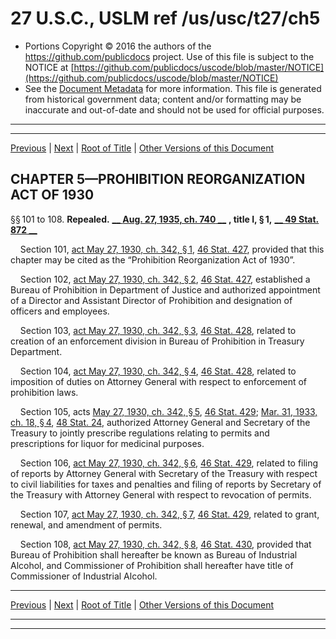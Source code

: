 ---
---

# 27 U.S.C., USLM ref /us/usc/t27/ch5

* Portions Copyright © 2016 the authors of the https://github.com/publicdocs project.
  Use of this file is subject to the NOTICE at [https://github.com/publicdocs/uscode/blob/master/NOTICE](https://github.com/publicdocs/uscode/blob/master/NOTICE)
* See the [Document Metadata](././../../../..//README.md) for more information.
  This file is generated from historical government data; content and/or formatting may be inaccurate and out-of-date and should not be used for official purposes.

----------
----------

[Previous](./../../../..//us/usc/t27/ch4/m__us_usc_t27_ch4.md) | [Next](./../../../..//us/usc/t27/ch6/m__us_usc_t27_ch6.md) | [Root of Title](./../../../../) | [Other Versions of this Document](https://publicdocs.github.io/go/links?ns=uslm&ref=%2Fus%2Fusc%2Ft27%2Fch5)

## CHAPTER 5—PROHIBITION REORGANIZATION ACT OF 1930

§§ 101 to 108. __Repealed.__  __[__  __Aug. 27, 1935, ch. 740__  __][/us/act/1935-08-27/ch740]__  __, title I, § 1,__  __[__  __49 Stat. 872__  __][/us/stat/49/872]__ 

    Section 101, [act May 27, 1930, ch. 342, § 1][/us/act/1930-05-27/ch342/s1], [46 Stat. 427][/us/stat/46/427], provided that this chapter may be cited as the “Prohibition Reorganization Act of 1930”.

    Section 102, [act May 27, 1930, ch. 342, § 2][/us/act/1930-05-27/ch342/s2], [46 Stat. 427][/us/stat/46/427], established a Bureau of Prohibition in Department of Justice and authorized appointment of a Director and Assistant Director of Prohibition and designation of officers and employees.

    Section 103, [act May 27, 1930, ch. 342, § 3][/us/act/1930-05-27/ch342/s3], [46 Stat. 428][/us/stat/46/428], related to creation of an enforcement division in Bureau of Prohibition in Treasury Department.

    Section 104, [act May 27, 1930, ch. 342, § 4][/us/act/1930-05-27/ch342/s4], [46 Stat. 428][/us/stat/46/428], related to imposition of duties on Attorney General with respect to enforcement of prohibition laws.

    Section 105, acts [May 27, 1930, ch. 342, § 5][/us/act/1930-05-27/ch342/s5], [46 Stat. 429][/us/stat/46/429]; [Mar. 31, 1933, ch. 18, § 4][/us/act/1933-03-31/ch18/s4], [48 Stat. 24][/us/stat/48/24], authorized Attorney General and Secretary of the Treasury to jointly prescribe regulations relating to permits and prescriptions for liquor for medicinal purposes.

    Section 106, [act May 27, 1930, ch. 342, § 6][/us/act/1930-05-27/ch342/s6], [46 Stat. 429][/us/stat/46/429], related to filing of reports by Attorney General with Secretary of the Treasury with respect to civil liabilities for taxes and penalties and filing of reports by Secretary of the Treasury with Attorney General with respect to revocation of permits.

    Section 107, [act May 27, 1930, ch. 342, § 7][/us/act/1930-05-27/ch342/s7], [46 Stat. 429][/us/stat/46/429], related to grant, renewal, and amendment of permits.

    Section 108, [act May 27, 1930, ch. 342, § 8][/us/act/1930-05-27/ch342/s8], [46 Stat. 430][/us/stat/46/430], provided that Bureau of Prohibition shall here­after be known as Bureau of Industrial Alcohol, and Commissioner of Prohibition shall hereafter have title of Commissioner of Industrial Alcohol.

----------

[Previous](./../../../..//us/usc/t27/ch4/m__us_usc_t27_ch4.md) | [Next](./../../../..//us/usc/t27/ch6/m__us_usc_t27_ch6.md) | [Root of Title](./../../../../) | [Other Versions of this Document](https://publicdocs.github.io/go/links?ns=uslm&ref=%2Fus%2Fusc%2Ft27%2Fch5)

----------
----------

[/us/act/1935-08-27/ch740]: https://publicdocs.github.io/go/links?ns=uslm&ref=%2Fus%2Fact%2F1935-08-27%2Fch740
[/us/stat/49/872]: https://publicdocs.github.io/go/links?ns=uslm&ref=%2Fus%2Fstat%2F49%2F872
[/us/act/1930-05-27/ch342/s1]: https://publicdocs.github.io/go/links?ns=uslm&ref=%2Fus%2Fact%2F1930-05-27%2Fch342%2Fs1
[/us/stat/46/427]: https://publicdocs.github.io/go/links?ns=uslm&ref=%2Fus%2Fstat%2F46%2F427
[/us/act/1930-05-27/ch342/s2]: https://publicdocs.github.io/go/links?ns=uslm&ref=%2Fus%2Fact%2F1930-05-27%2Fch342%2Fs2
[/us/stat/46/427]: https://publicdocs.github.io/go/links?ns=uslm&ref=%2Fus%2Fstat%2F46%2F427
[/us/act/1930-05-27/ch342/s3]: https://publicdocs.github.io/go/links?ns=uslm&ref=%2Fus%2Fact%2F1930-05-27%2Fch342%2Fs3
[/us/stat/46/428]: https://publicdocs.github.io/go/links?ns=uslm&ref=%2Fus%2Fstat%2F46%2F428
[/us/act/1930-05-27/ch342/s4]: https://publicdocs.github.io/go/links?ns=uslm&ref=%2Fus%2Fact%2F1930-05-27%2Fch342%2Fs4
[/us/stat/46/428]: https://publicdocs.github.io/go/links?ns=uslm&ref=%2Fus%2Fstat%2F46%2F428
[/us/act/1930-05-27/ch342/s5]: https://publicdocs.github.io/go/links?ns=uslm&ref=%2Fus%2Fact%2F1930-05-27%2Fch342%2Fs5
[/us/stat/46/429]: https://publicdocs.github.io/go/links?ns=uslm&ref=%2Fus%2Fstat%2F46%2F429
[/us/act/1933-03-31/ch18/s4]: https://publicdocs.github.io/go/links?ns=uslm&ref=%2Fus%2Fact%2F1933-03-31%2Fch18%2Fs4
[/us/stat/48/24]: https://publicdocs.github.io/go/links?ns=uslm&ref=%2Fus%2Fstat%2F48%2F24
[/us/act/1930-05-27/ch342/s6]: https://publicdocs.github.io/go/links?ns=uslm&ref=%2Fus%2Fact%2F1930-05-27%2Fch342%2Fs6
[/us/stat/46/429]: https://publicdocs.github.io/go/links?ns=uslm&ref=%2Fus%2Fstat%2F46%2F429
[/us/act/1930-05-27/ch342/s7]: https://publicdocs.github.io/go/links?ns=uslm&ref=%2Fus%2Fact%2F1930-05-27%2Fch342%2Fs7
[/us/stat/46/429]: https://publicdocs.github.io/go/links?ns=uslm&ref=%2Fus%2Fstat%2F46%2F429
[/us/act/1930-05-27/ch342/s8]: https://publicdocs.github.io/go/links?ns=uslm&ref=%2Fus%2Fact%2F1930-05-27%2Fch342%2Fs8
[/us/stat/46/430]: https://publicdocs.github.io/go/links?ns=uslm&ref=%2Fus%2Fstat%2F46%2F430



